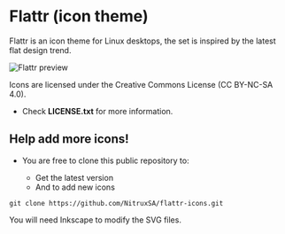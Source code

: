 Flattr (icon theme)
============

Flattr is an icon theme for Linux desktops, the set is inspired by the latest flat design trend.

![Flattr preview](http://store.nitrux.in/images/pic40.png "Flattr is a flat icon theme for Linux")

Icons are licensed under the Creative Commons License (CC BY-NC-SA 4.0). 
* Check **LICENSE.txt** for more information.


Help add more icons!
-------------

* You are free to clone this public repository to:

  * Get the latest version 
  * And to add new icons

`git clone https://github.com/NitruxSA/flattr-icons.git`

You will need Inkscape to modify the SVG files.
